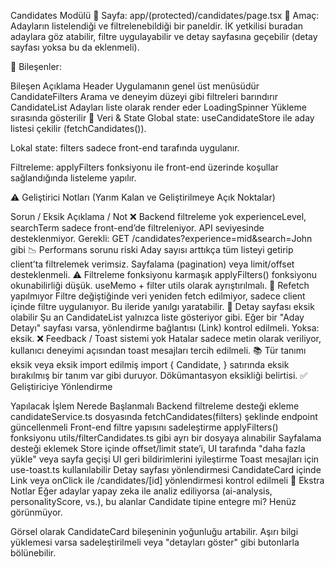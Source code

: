 Candidates Modülü
📁 Sayfa: app/(protected)/candidates/page.tsx
🎯 Amaç:
Adayların listelendiği ve filtrelenebildiği bir paneldir. İK yetkilisi buradan adaylara göz atabilir, filtre uygulayabilir ve detay sayfasına geçebilir (detay sayfası yoksa bu da eklenmeli).

🧩 Bileşenler:

Bileşen Açıklama
Header Uygulamanın genel üst menüsüdür
CandidateFilters Arama ve deneyim düzeyi gibi filtreleri barındırır
CandidateList Adayları liste olarak render eder
LoadingSpinner Yükleme sırasında gösterilir
🔁 Veri & State
Global state: useCandidateStore ile aday listesi çekilir (fetchCandidates()).

Lokal state: filters sadece front-end tarafında uygulanır.

Filtreleme: applyFilters fonksiyonu ile front-end üzerinde koşullar sağlandığında listeleme yapılır.

⚠️ Geliştirici Notları (Yarım Kalan ve Geliştirilmeye Açık Noktalar)

Sorun / Eksik Açıklama / Not
❌ Backend filtreleme yok experienceLevel, searchTerm sadece front-end’de filtreleniyor. API seviyesinde desteklenmiyor. Gerekli: GET /candidates?experience=mid&search=John gibi
📉 Performans sorunu riski Aday sayısı arttıkça tüm listeyi getirip client’ta filtrelemek verimsiz. Sayfalama (pagination) veya limit/offset desteklenmeli.
⚠️ Filtreleme fonksiyonu karmaşık applyFilters() fonksiyonu okunabilirliği düşük. useMemo + filter utils olarak ayrıştırılmalı.
🔁 Refetch yapılmıyor Filtre değiştiğinde veri yeniden fetch edilmiyor, sadece client içinde filtre uygulanıyor. Bu ileride yanılgı yaratabilir.
📄 Detay sayfası eksik olabilir Şu an CandidateList yalnızca liste gösteriyor gibi. Eğer bir "Aday Detayı" sayfası varsa, yönlendirme bağlantısı (Link) kontrol edilmeli. Yoksa: eksik.
❌ Feedback / Toast sistemi yok Hatalar sadece metin olarak veriliyor, kullanıcı deneyimi açısından toast mesajları tercih edilmeli.
📚 Tür tanımı eksik veya eksik import edilmiş import { Candidate, } satırında eksik bırakılmış bir tanım var gibi duruyor. Dökümantasyon eksikliği belirtisi.
✅ Geliştiriciye Yönlendirme

Yapılacak İşlem Nerede Başlanmalı
Backend filtreleme desteği ekleme candidateService.ts dosyasında fetchCandidates(filters) şeklinde endpoint güncellenmeli
Front-end filtre yapısını sadeleştirme applyFilters() fonksiyonu utils/filterCandidates.ts gibi ayrı bir dosyaya alınabilir
Sayfalama desteği eklemek Store içinde offset/limit state’i, UI tarafında "daha fazla yükle" veya sayfa geçişi
UI geri bildirimlerini iyileştirme Toast mesajları için use-toast.ts kullanılabilir
Detay sayfası yönlendirmesi CandidateCard içinde Link veya onClick ile /candidates/[id] yönlendirmesi kontrol edilmeli
🧠 Ekstra Notlar
Eğer adaylar yapay zeka ile analiz ediliyorsa (ai-analysis, personalityScore, vs.), bu alanlar Candidate tipine entegre mi? Henüz görünmüyor.

Görsel olarak CandidateCard bileşeninin yoğunluğu artabilir. Aşırı bilgi yüklemesi varsa sadeleştirilmeli veya "detayları göster" gibi butonlarla bölünebilir.
